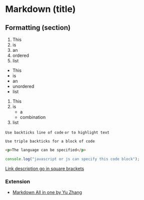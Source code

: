 # Markdown (title)

## Formatting (section)

1. This
2. is
3. an
4. ordered
5. list

- This
- is
- an
- unordered
- list

1. This
2. is
    - a
    - combination
3. list

`Use backticks line of code`
`or to highlight text`

```text
Use triple backticks for a block of code
```

```html
<p>The language can be specified</p>
```

```javascript
console.log("javascript or js can specify this code block");
```

[Link description go in square brackets](http://the.link.goes.in.parentheses)

### Extension

- [Markdown All in one by Yu Zhang](https://marketplace.visualstudio.com/items?itemName=yzhang.markdown-all-in-one)
  